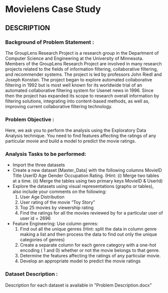 # Movielens Case Study

## DESCRIPTION

###  Background of Problem Statement :
The GroupLens Research Project is a research group in the Department of Computer Science and Engineering at the University of Minnesota. Members of the GroupLens Research Project are involved in many research projects related to the fields of information filtering, collaborative filtering, and recommender systems. The project is led by professors John Riedl and Joseph Konstan. The project began to explore automated collaborative filtering in 1992 but is most well known for its worldwide trial of an automated collaborative filtering system for Usenet news in 1996. Since then the project has expanded its scope to research overall information by filtering solutions, integrating into content-based methods, as well as, improving current collaborative filtering technology.

### Problem Objective :
Here, we ask you to perform the analysis using the Exploratory Data Analysis technique. You need to find features affecting the ratings of any particular movie and build a model to predict the movie ratings.


### Analysis Tasks to be performed:
- Import the three datasets
- Create a new dataset [Master_Data] with the following columns MovieID Title UserID Age Gender Occupation Rating. (Hint: (i) Merge two tables at a time. (ii) Merge the tables using two primary keys MovieID & UserId)
- Explore the datasets using visual representations (graphs or tables), also include your comments on the following:
    1.	User Age Distribution
    2.	User rating of the movie “Toy Story”
    3.	Top 25 movies by viewership rating
    4.	Find the ratings for all the movies reviewed by for a particular user of user id = 2696
- Feature Engineering:
            Use column genres:
    1.	Find out all the unique genres (Hint: split the data in column genre making a list and then process the data to find out only the unique categories of genres)
    2.	Create a separate column for each genre category with a one-hot encoding ( 1 and 0) whether or not the movie belongs to that genre. 
    3.	Determine the features affecting the ratings of any particular movie.
    4.	Develop an appropriate model to predict the movie ratings

### Dataset Description :
Description for each dataset is available in "Problem Description.docx"
